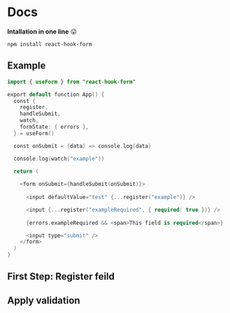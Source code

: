 # Docs
**Intallation in one line** 😛

`npm install react-hook-form`

## Example 
```swift
import { useForm } from "react-hook-form"

export default function App() {
  const {
    register,
    handleSubmit,
    watch,
    formState: { errors },
  } = useForm()

  const onSubmit = (data) => console.log(data)

  console.log(watch("example"))

  return (
   
    <form onSubmit={handleSubmit(onSubmit)}>
      
      <input defaultValue="test" {...register("example")} />

      <input {...register("exampleRequired", { required: true })} />
    
      {errors.exampleRequired && <span>This field is required</span>}

      <input type="submit" />
    </form>
  )
}
```
## First Step:  Register feild

## Apply validation 
